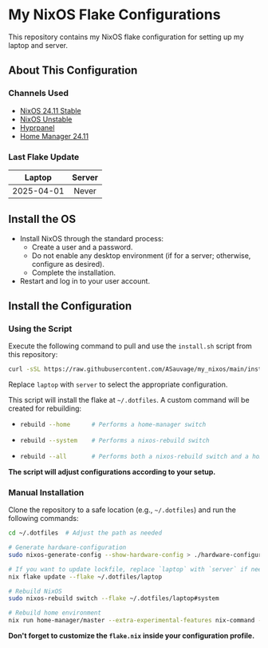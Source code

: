 # My NixOS Flake Configurations

This repository contains my NixOS flake configuration for setting up my laptop and server.

## About This Configuration

### Channels Used

- [NixOS 24.11 Stable](https://github.com/nixos/nixpkgs/tree/nixos-24.11)
- [NixOS Unstable](https://github.com/nixos/nixpkgs/tree/nixos-unstable)
- [Hyprpanel](https://github.com/jas-singhfsu/hyprpanel)
- [Home Manager 24.11](https://github.com/nix-community/home-manager/tree/release-24.11)

### Last Flake Update

| Laptop     | Server     |
| :--------: | :--------: |
| 2025-04-01 | Never      |

## Install the OS

- Install NixOS through the standard process:
  - Create a user and a password.
  - Do not enable any desktop environment (if for a server; otherwise, configure as desired).
  - Complete the installation.
- Restart and log in to your user account.

## Install the Configuration

### Using the Script

Execute the following command to pull and use the `install.sh` script from this repository:

```sh
curl -sSL https://raw.githubusercontent.com/ASauvage/my_nixos/main/install.sh | nix-shell -p git --run "sh -s -- --profile laptop"
```

Replace `laptop` with `server` to select the appropriate configuration.

This script will install the flake at `~/.dotfiles`. A custom command will be created for rebuilding:

- ```sh
  rebuild --home      # Performs a home-manager switch
  ```

- ```sh
  rebuild --system    # Performs a nixos-rebuild switch
  ```

- ```sh
  rebuild --all       # Performs both a nixos-rebuild switch and a home-manager switch
  ```

**The script will adjust configurations according to your setup.**

### Manual Installation

Clone the repository to a safe location (e.g., `~/.dotfiles`) and run the following commands:

```sh
cd ~/.dotfiles  # Adjust the path as needed

# Generate hardware-configuration
sudo nixos-generate-config --show-hardware-config > ./hardware-configuration.nix

# If you want to update lockfile, replace `laptop` with `server` if needed
nix flake update --flake ~/.dotfiles/laptop

# Rebuild NixOS
sudo nixos-rebuild switch --flake ~/.dotfiles/laptop#system 

# Rebuild home environment
nix run home-manager/master --extra-experimental-features nix-command --extra-experimental-features flakes -- switch --flake ~/.dotfiles/laptop#user
```

**Don't forget to customize the `flake.nix` inside your configuration profile.**
